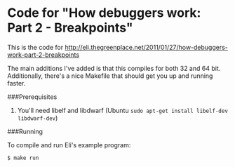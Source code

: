 # Code for "How debuggers work: Part 2 - Breakpoints"

This is the code for http://eli.thegreenplace.net/2011/01/27/how-debuggers-work-part-2-breakpoints

The main additions I've added is that this compiles for both 32 and 64 bit. Additionally, there's a nice Makefile that should get you up and running faster.

###Prerequisites
1. You'll need libelf and libdwarf (Ubuntu `sudo apt-get install libelf-dev libdwarf-dev`)

###Running

To compile and run Eli's example program:
```bash
$ make run
```
